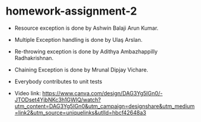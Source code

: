 # homework-assignment-2

- Resource exception is done by Ashwin Balaji Arun Kumar. 
- Multiple Exception handling is done by Ulaş Arslan. 
- Re-throwing exception is done by Adithya Ambazhappilly Radhakrishnan. 
- Chaining Exception is done by Mrunal Dipjay Vichare.
- Everybody contributes to unit tests


- Video link: https://www.canva.com/design/DAG3Yg5IGn0/-JTODset4YjbNKc3h1GWlQ/watch?utm_content=DAG3Yg5IGn0&utm_campaign=designshare&utm_medium=link2&utm_source=uniquelinks&utlId=hbcf42648a3
